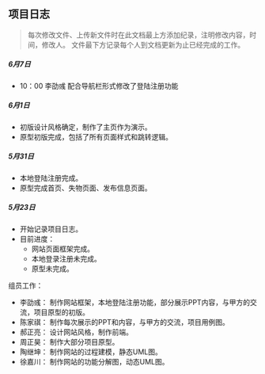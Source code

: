 ## 项目日志
> 每次修改文件、上传新文件时在此文档最上方添加纪录，注明修改内容，时间，修改人。
> 文件最下方记录每个人到文档更新为止已经完成的工作。

##### 6月7日
- 10：00 李劭彧
    配合导航栏形式修改了登陆注册功能

##### 6月1日
- 初版设计风格确定，制作了主页作为演示。
- 原型初版完成，包括了所有页面样式和跳转逻辑。

##### 5月31日
- 本地登陆注册完成。
- 原型完成首页、失物页面、发布信息页面。
##### 5月23日
- 开始记录项目日志。
- 目前进度：
	- 网站页面框架完成。
	- 本地登录注册未完成。
	- 原型未完成。


组员工作：
- 李劭彧： 制作网站框架，本地登陆注册功能，部分展示PPT内容，与甲方的交流，项目原型的初版。
- 陈家祺： 制作每次展示的PPT和内容，与甲方的交流，项目用例图。
- 郝正亮： 设计网站风格，制作前端。
- 周正昊： 制作大部分项目原型。
- 陶继坤： 制作网站的过程建模，静态UML图。
- 徐嘉川： 制作网站的功能分解图，动态UML图。
